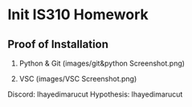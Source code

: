 # Init IS310 Homework
## Proof of Installation

1. Python & Git 
(images/git&python Screenshot.png)

2. VSC 
(images/VSC Screenshot.png)

Discord: lhayedimarucut
Hypothesis: lhayedimarucut

